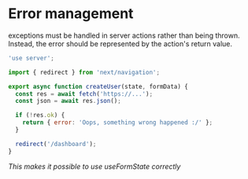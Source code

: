 <!-- .slide: class="two-column with-code title-margin-sm" -->

# Error management

exceptions must be handled in server actions rather than being thrown. <br/>
Instead, the error should be represented by the action's return value. <br/>

```jsx
'use server';

import { redirect } from 'next/navigation';

export async function createUser(state, formData) {
  const res = await fetch('https://...');
  const json = await res.json();

  if (!res.ok) {
    return { error: 'Oops, something wrong happened :/' };
  }

  redirect('/dashboard');
}
```

_This makes it possible to use useFormState correctly_
